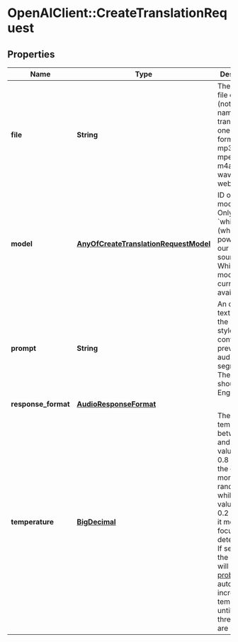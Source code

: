 # OpenAIClient::CreateTranslationRequest

## Properties
Name | Type | Description | Notes
------------ | ------------- | ------------- | -------------
**file** | **String** | The audio file object (not file name) translate, in one of these formats: flac, mp3, mp4, mpeg, mpga, m4a, ogg, wav, or webm.  | 
**model** | [**AnyOfCreateTranslationRequestModel**](AnyOfCreateTranslationRequestModel.md) | ID of the model to use. Only &#x60;whisper-1&#x60; (which is powered by our open source Whisper V2 model) is currently available.  | 
**prompt** | **String** | An optional text to guide the model&#x27;s style or continue a previous audio segment. The [prompt](/docs/guides/speech-to-text#prompting) should be in English.  | [optional] 
**response_format** | [**AudioResponseFormat**](AudioResponseFormat.md) |  | [optional] 
**temperature** | [**BigDecimal**](BigDecimal.md) | The sampling temperature, between 0 and 1. Higher values like 0.8 will make the output more random, while lower values like 0.2 will make it more focused and deterministic. If set to 0, the model will use [log probability](https://en.wikipedia.org/wiki/Log_probability) to automatically increase the temperature until certain thresholds are hit.  | [optional] [default to 0]

